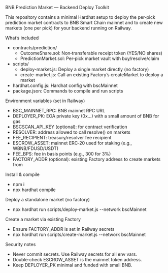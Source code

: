 BNB Prediction Market — Backend Deploy Toolkit

This repository contains a minimal Hardhat setup to deploy the per‑pick prediction market contracts to BNB Smart Chain mainnet and to create new markets (one per pick) for your backend running on Railway.

What’s included
- contracts/prediction/
  - OutcomeShare.sol: Non‑transferable receipt token (YES/NO shares)
  - PredictionMarket.sol: Per‑pick market vault with buy/resolve/claim
- scripts/
  - deploy-market.js: Deploy a single market directly (no factory)
  - create-market.js: Call an existing Factory’s createMarket to deploy a market
- hardhat.config.js: Hardhat config with bscMainnet
- package.json: Commands to compile and run scripts

Environment variables (set in Railway)
- BSC_MAINNET_RPC: BNB mainnet RPC URL
- DEPLOYER_PK: EOA private key (0x…) with a small amount of BNB for gas
- BSCSCAN_API_KEY (optional): for contract verification
- RESOLVER: address allowed to call resolve() on markets
- FEE_RECIPIENT: treasury/resolver fee recipient
- ESCROW_ASSET: mainnet ERC‑20 used for staking (e.g., WBNB/FDUSD/USDT)
- FEE_BPS: fee in basis points (e.g., 300 for 3%)
- FACTORY_ADDR (optional): existing Factory address to create markets from

Install & compile
- npm i
- npx hardhat compile

Deploy a standalone market (no factory)
- npx hardhat run scripts/deploy-market.js --network bscMainnet

Create a market via existing Factory
- Ensure FACTORY_ADDR is set in Railway secrets
- npx hardhat run scripts/create-market.js --network bscMainnet

Security notes
- Never commit secrets. Use Railway secrets for all env vars.
- Double‑check ESCROW_ASSET is the mainnet token address.
- Keep DEPLOYER_PK minimal and funded with small BNB.

